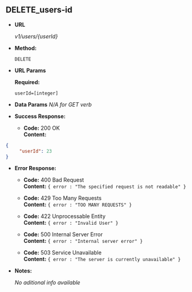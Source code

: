 **DELETE_users-id**
----
  

* **URL**

  _v1/users/{userId}_

* **Method:**
  
  `DELETE` 
  
*  **URL Params**

   **Required:**
 
   `userId=[integer]`


* **Data Params**
  _N/A for GET verb_

* **Success Response:** 

  * **Code:** 200 OK <br />
    **Content:** 

```json
{ 
     "userId": 23
}
```
 
* **Error Response:**
  
  * **Code:** 400 Bad Request <br />
    **Content:** `{ error : "The specified request is not readable" }`
    
  * **Code:** 429 Too Many Requests <br />
    **Content:** `{ error : "TOO MANY REQUESTS" }`
  
  * **Code:** 422 Unprocessable Entity <br />
    **Content:** `{ error : "Invalid User" }`

  * **Code:** 500 Internal Server Error <br /> 
    **Content:** `{ error : "Internal server error" }`

  * **Code:** 503 Service Unavailable <br />
    **Content:** `{ error : "The server is currently unavailable" }`


* **Notes:**

  _No aditional info available_
